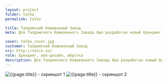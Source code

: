 ```yaml
---
layout: project
folder: talko
permalink: talko

title: Талдомский Кожевенный Завод
meta: Для Талдомского Кожевенного Завода был разработан новый брендинг и корпоративный сайт. Придуман дизайн сайта и админки, а так же сделана адаптивная вёрстка.

cover: talko_cover.jpg
customer: Талдомский Кожевенный Завод
src: http://talco.su/
role: Брендинг, веб-дизайн, вёрстка
description: Для Талдомского Кожевенного Завода был разработан новый брендинг и корпоративный сайт. Придуман дизайн сайта и админки, а так же сделана адаптивная вёрстка.
---
```


<!-- ![{{page.title}} - скриншот 1]({{site.baseurl}}/img/project_img/{{page.folder}}/talko_logo.png) -->
![{{page.title}} - скриншот 1]({{site.baseurl}}/img/project_img/{{page.folder}}/talko_1.png)
![{{page.title}} - скриншот 2]({{site.baseurl}}/img/project_img/{{page.folder}}/talko_2.png)


